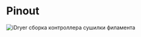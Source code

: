 # Pinout

<div class="image-container">
  <div class="custom-image">
    <img src="https://raw.githubusercontent.com/pavluchenkor/iDryerProject/main/iDryer%20v2/Hardware/PCB/img/pinout.png" alt="iDryer сборка контроллера сушилки филамента">
  </div>
</div>
